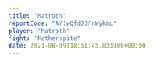 ```yaml
---
title: "Matroth"
reportCode: "AY1wQfdJ3FnWykmL"
player: "Matroth"
fight: "Netherspite"
date: 2021-08-09T18:51:45.833000+00:00
---
```

